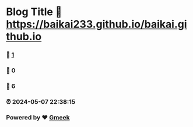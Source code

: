 # Blog Title :link: https://baikai233.github.io/baikai.github.io 
### :page_facing_up: [1](https://baikai233.github.io/baikai.github.io/tag.html) 
### :speech_balloon: 0 
### :hibiscus: 6 
### :alarm_clock: 2024-05-07 22:38:15 
### Powered by :heart: [Gmeek](https://github.com/Meekdai/Gmeek)
